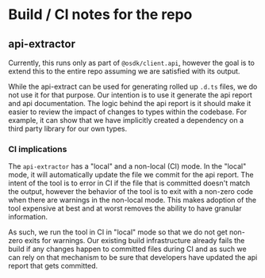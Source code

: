 # Build / CI notes for the repo

## api-extractor

Currently, this runs only as part of `@osdk/client.api`, however the goal is to extend this to the entire repo assuming we are satisfied with its output.

While the api-extract can be used for generating rolled up `.d.ts` files, we do not use it for that purpose. Our intention is to use it generate the api report and api documentation. The logic behind the api report is it should make it easier to review the impact of changes to types within the codebase. For example, it can show that we have implicitly created a dependency on a third party library for our own types.

### CI implications

The `api-extractor` has a "local" and a non-local (CI) mode. In the "local" mode, it will automatically update the file we commit for the api report. The intent of the tool is to error in CI if the file that is committed doesn't match the output, however the behavior of the tool is to exit with a non-zero code when there are warnings in the non-local mode. This makes adoption of the tool expensive at best and at worst removes the ability to have granular information.

As such, we run the tool in CI in "local" mode so that we do not get non-zero exits for warnings. Our existing build infrastructure already fails the build if any changes happen to committed files during CI and as such we can rely on that mechanism to be sure that developers have updated the api report that gets committed.
